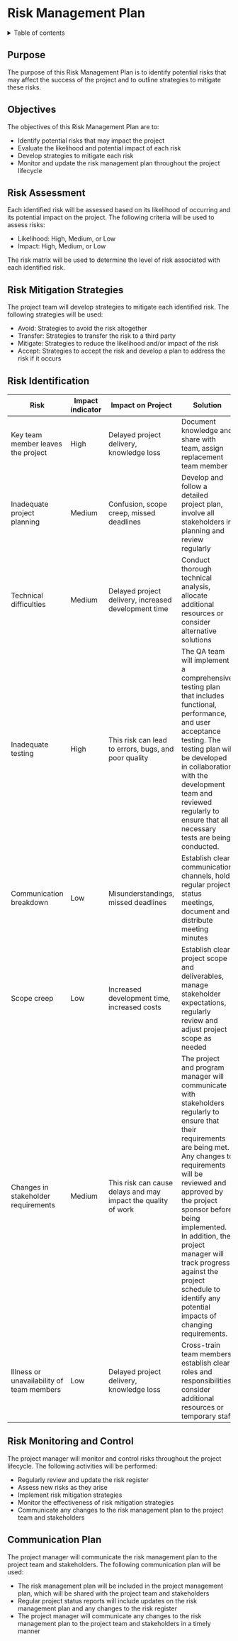 

<h1> Risk Management Plan </h1>

<details>
<summary>Table of contents</summary>

- [Purpose](#purpose)
- [Objectives](#objectives)
- [Risk Assessment](#risk-assessment)
- [Risk Mitigation Strategies](#risk-mitigation-strategies)
- [Risk Identification](#risk-identification)
- [Risk Monitoring and Control](#risk-monitoring-and-control)
- [Communication Plan](#communication-plan)
</details>


## Purpose

The purpose of this Risk Management Plan is to identify potential risks that may affect the success of the project and to outline strategies to mitigate these risks.

## Objectives

The objectives of this Risk Management Plan are to:

- Identify potential risks that may impact the project
- Evaluate the likelihood and potential impact of each risk
- Develop strategies to mitigate each risk
- Monitor and update the risk management plan throughout the project lifecycle



## Risk Assessment

Each identified risk will be assessed based on its likelihood of occurring and its potential impact on the project. The following criteria will be used to assess risks:

- Likelihood: High, Medium, or Low
- Impact: High, Medium, or Low

The risk matrix will be used to determine the level of risk associated with each identified risk.

## Risk Mitigation Strategies

The project team will develop strategies to mitigate each identified risk. The following strategies will be used:

- Avoid: Strategies to avoid the risk altogether
- Transfer: Strategies to transfer the risk to a third party
- Mitigate: Strategies to reduce the likelihood and/or impact of the risk
- Accept: Strategies to accept the risk and develop a plan to address the risk if it occurs



## Risk Identification

| Risk | Impact indicator | Impact on Project | Solution | Likelihood | 
|----------|-------|------------------|----------|----- | 
| Key team member leaves the project | High | Delayed project delivery, knowledge loss | Document knowledge and share with team, assign replacement team member | Low| 
| Inadequate project planning | Medium | Confusion, scope creep, missed deadlines | Develop and follow a detailed project plan, involve all stakeholders in planning and review regularly |Low | 
| Technical difficulties | Medium | Delayed project delivery, increased development time | Conduct thorough technical analysis, allocate additional resources or consider alternative solutions |Medium | 
| Inadequate testing | High | This risk can lead to errors, bugs, and poor quality | The QA team will implement a comprehensive testing plan that includes functional, performance, and user acceptance testing. The testing plan will be developed in collaboration with the development team and reviewed regularly to ensure that all necessary tests are being conducted. |Medium | 
| Communication breakdown | Low | Misunderstandings, missed deadlines | Establish clear communication channels, hold regular project status meetings, document and distribute meeting minutes |High | 
| Scope creep | Low | Increased development time, increased costs | Establish clear project scope and deliverables, manage stakeholder expectations, regularly review and adjust project scope as needed | Low | 
| Changes in stakeholder requirements | Medium | This risk can cause delays and may impact the quality of work | The project and program manager will communicate with stakeholders regularly to ensure that their requirements are being met. Any changes to requirements will be reviewed and approved by the project sponsor before being implemented. In addition, the project manager will track progress against the project schedule to identify any potential impacts of changing requirements. | Medium | 
| Illness or unavailability of team members | Low | Delayed project delivery, knowledge loss | Cross-train team members, establish clear roles and responsibilities, consider additional resources or temporary staff |Medium | 


## Risk Monitoring and Control

The project manager will monitor and control risks throughout the project lifecycle. The following activities will be performed:

- Regularly review and update the risk register
- Assess new risks as they arise
- Implement risk mitigation strategies
- Monitor the effectiveness of risk mitigation strategies
- Communicate any changes to the risk management plan to the project team and stakeholders

## Communication Plan

The project manager will communicate the risk management plan to the project team and stakeholders. The following communication plan will be used:

- The risk management plan will be included in the project management plan, which will be shared with the project team and stakeholders
- Regular project status reports will include updates on the risk management plan and any changes to the risk register
- The project manager will communicate any changes to the risk management plan to the project team and stakeholders in a timely manner





